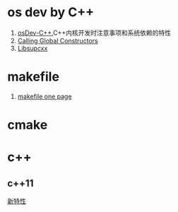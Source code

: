 # os dev by C++
1. [osDev-C++](https://wiki.osdev.org/C_PlusPlus),C++内核开发时注意事项和系统依赖的特性
2. [Calling Global Constructors](https://wiki.osdev.org/Calling_Global_Constructors)
3. [Libsupcxx](https://wiki.osdev.org/Libsupcxx)

# makefile
1. [makefile one page](https://blog.csdn.net/weixin_38391755/article/details/80380786)

# cmake

# c++
## c++11
[新特性](https://blog.csdn.net/whhitxjl/article/details/50703918)
